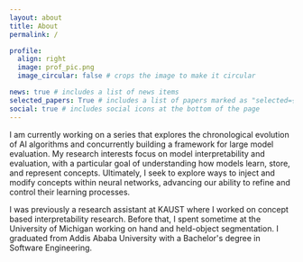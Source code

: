 ```yaml
---
layout: about
title: About
permalink: /

profile:
  align: right
  image: prof_pic.png
  image_circular: false # crops the image to make it circular

news: true # includes a list of news items
selected_papers: True # includes a list of papers marked as "selected={true}"
social: true # includes social icons at the bottom of the page
---
```


I am currently working on a series that explores the chronological evolution of AI algorithms and concurrently building a framework for large model evaluation. My research interests focus on model interpretability and evaluation, with a particular goal of understanding how models learn, store, and represent concepts. Ultimately, I seek to explore ways to inject and modify concepts within neural networks, advancing our ability to refine and control their learning processes.

I was previously a research assistant at KAUST where I worked on concept based interpretability research. Before that, I spent sometime at the University of 
Michigan working on hand and held-object segmentation. I graduated from Addis Ababa University with a Bachelor's degree in Software Engineering.